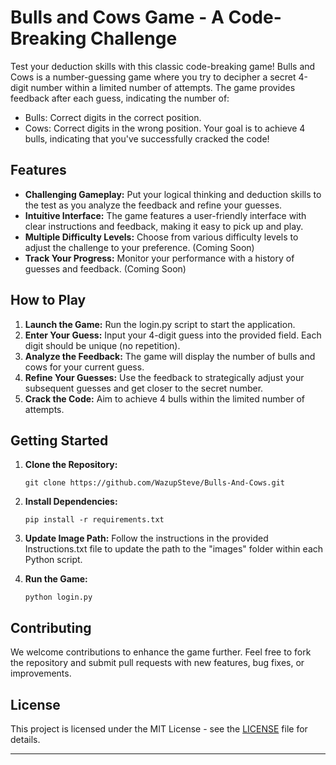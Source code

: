 # Bulls and Cows Game - A Code-Breaking Challenge

Test your deduction skills with this classic code-breaking game! Bulls and Cows is a number-guessing game where you try to decipher a secret 4-digit number within a limited number of attempts. The game provides feedback after each guess, indicating the number of:
- Bulls: Correct digits in the correct position.
- Cows: Correct digits in the wrong position. Your goal is to achieve 4 bulls, indicating that you've successfully cracked the code!

## Features
- **Challenging Gameplay:** Put your logical thinking and deduction skills to the test as you analyze the feedback and refine your guesses.
- **Intuitive Interface:** The game features a user-friendly interface with clear instructions and feedback, making it easy to pick up and play.
- **Multiple Difficulty Levels:** Choose from various difficulty levels to adjust the challenge to your preference. (Coming Soon)
- **Track Your Progress:** Monitor your performance with a history of guesses and feedback. (Coming Soon)

## How to Play
1. **Launch the Game:** Run the login.py script to start the application.
2. **Enter Your Guess:** Input your 4-digit guess into the provided field. Each digit should be unique (no repetition).
3. **Analyze the Feedback:** The game will display the number of bulls and cows for your current guess.
4. **Refine Your Guesses:** Use the feedback to strategically adjust your subsequent guesses and get closer to the secret number.
5. **Crack the Code:** Aim to achieve 4 bulls within the limited number of attempts.

## Getting Started
1. **Clone the Repository:**
   ```
   git clone https://github.com/WazupSteve/Bulls-And-Cows.git
   ```
   
2. **Install Dependencies:**
   ```
   pip install -r requirements.txt
   ```
   
3. **Update Image Path:**
   Follow the instructions in the provided Instructions.txt file to update the path to the "images" folder within each Python script.
   
4. **Run the Game:**
   ```
   python login.py
   ```

## Contributing
We welcome contributions to enhance the game further. Feel free to fork the repository and submit pull requests with new features, bug fixes, or improvements.

## License

This project is licensed under the MIT License - see the [LICENSE](LICENSE) file for details.

---
